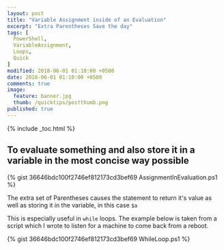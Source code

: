 ```yaml
---
layout: post
title: "Variable Assignment inside of an Evaluation"
excerpt: "Extra Parentheses Save the day"
tags: [
  PowerShell,
  VariableAssignment,
  Loops,
  Quick
]
modified: 2018-06-01 01:10:00 +0500
date: 2018-06-01 01:10:00 +0500
comments: true
image:
  feature: banner.jpg
  thumb: /quicktips/postthumb.png
published: true
---
```

{% include _toc.html %}

## To evaluate something and also store it in a variable in the most concise way possible

{% gist 36646bdc100f2746ef812173cd3bef69  AssignmentInEvaluation.ps1 %}

The extra set of Parentheses causes the statement to return it's value as well as storing it in the variable, in this case `$a`

This is especially useful in `while` loops. The example below is taken from a script which I wrote to listen for a machine to come back from a reboot.

{% gist 36646bdc100f2746ef812173cd3bef69  WhileLoop.ps1 %}

